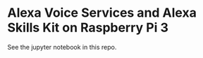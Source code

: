 # Alexa Voice Services and Alexa Skills Kit on Raspberry Pi 3
See the jupyter notebook in this repo.
